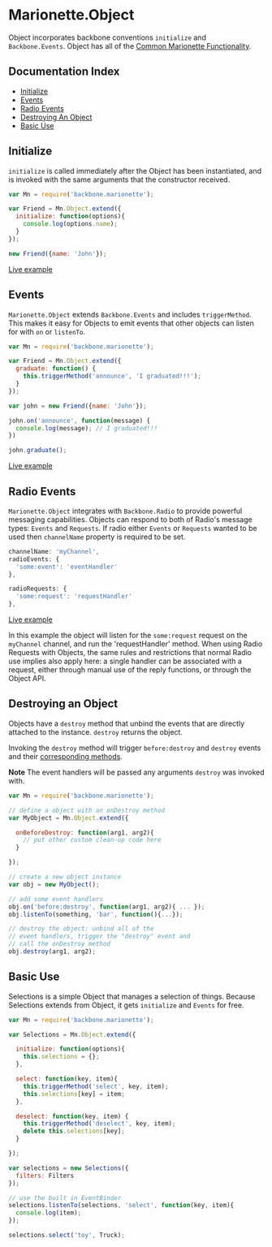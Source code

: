 # Marionette.Object

Object incorporates backbone conventions `initialize` and `Backbone.Events`.
Object has all of the [Common Marionette Functionality](./common.md).

## Documentation Index

* [Initialize](#initialize)
* [Events](#events)
* [Radio Events](#radio-events)
* [Destroying An Object](#destroying-an-object)
* [Basic Use](#basic-use)

## Initialize
`initialize` is called immediately after the Object has been instantiated,
and is invoked with the same arguments that the constructor received.

```javascript
var Mn = require('backbone.marionette');

var Friend = Mn.Object.extend({
  initialize: function(options){
    console.log(options.name);
  }
});

new Friend({name: 'John'});
```

[Live example](https://jsfiddle.net/marionettejs/1ytrwyog/)

## Events
`Marionette.Object` extends `Backbone.Events` and includes `triggerMethod`.
This makes it easy for Objects to emit events that other objects can listen for
with `on` or `listenTo`.

```javascript
var Mn = require('backbone.marionette');

var Friend = Mn.Object.extend({
  graduate: function() {
    this.triggerMethod('announce', 'I graduated!!!');
  }
});

var john = new Friend({name: 'John'});

john.on('announce', function(message) {
  console.log(message); // I graduated!!!
})

john.graduate();
```

[Live example](https://jsfiddle.net/marionettejs/cd0dodwr/)

## Radio Events
`Marionette.Object` integrates with `Backbone.Radio` to provide powerful messaging capabilities.
Objects can respond to both of Radio's message types: `Events` and `Requests`.
If radio either `Events` or `Requests` wanted to be used then `channelName` property is required to be set.

```javascript
channelName: 'myChannel',
radioEvents: {
  'some:event': 'eventHandler'
},

radioRequests: {
  'some:request': 'requestHandler'
},
```

[Live example](https://jsfiddle.net/marionettejs/3seo87o1/)

In this example the object will listen for the `some:request` request on the `myChannel` channel, and run the 'requestHandler' method.  When using Radio Requests with Objects, the same rules and restrictions that normal Radio use implies also apply here: a single handler can be associated with a request, either through manual use of the reply functions, or through the Object API.

## Destroying an Object

Objects have a `destroy` method that unbind the events that are directly attached to the
instance. `destroy` returns the object.

Invoking the `destroy` method will trigger `before:destroy` and `destroy` events and their [corresponding methods](./marionette.functions.md#marionettetriggermethod).

**Note** The event handlers will be passed any arguments `destroy` was invoked with.

```javascript
var Mn = require('backbone.marionette');

// define a object with an onDestroy method
var MyObject = Mn.Object.extend({

  onBeforeDestroy: function(arg1, arg2){
    // put other custom clean-up code here
  }

});

// create a new object instance
var obj = new MyObject();

// add some event handlers
obj.on('before:destroy', function(arg1, arg2){ ... });
obj.listenTo(something, 'bar', function(){...});

// destroy the object: unbind all of the
// event handlers, trigger the "destroy" event and
// call the onDestroy method
obj.destroy(arg1, arg2);
```

## Basic Use

Selections is a simple Object that manages a selection of things.
Because Selections extends from Object, it gets `initialize` and `Events`
for free.

```javascript
var Mn = require('backbone.marionette');

var Selections = Mn.Object.extend({

  initialize: function(options){
    this.selections = {};
  },

  select: function(key, item){
    this.triggerMethod('select', key, item);
    this.selections[key] = item;
  },

  deselect: function(key, item) {
    this.triggerMethod('deselect', key, item);
    delete this.selections[key];
  }

});

var selections = new Selections({
  filters: Filters
});

// use the built in EventBinder
selections.listenTo(selections, 'select', function(key, item){
  console.log(item);
});

selections.select('toy', Truck);
```
